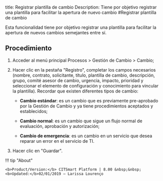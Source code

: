 title: Registrar plantilla de cambio
Description: Tiene por objetivo registrar una plantilla para facilitar la apertura de nuevo cambio
#Registrar plantilla de cambio

Esta funcionalidad tiene por objetivo registrar una plantilla para facilitar la apertura de nuevos cambios semejantes entre sí.

Procedimiento
------------

1.  Acceder al menú principal Procesos \> Gestión de Cambio \> Cambio;

2.  Hacer clic en la pestaña "Registro", completar los campos necesarios (nombre, contrato,
    solicitante, título, plantilla de cambio, descripción, grupo, comité asesor de cambio,
    urgencia, impacto, prioridad y seleccionar el elemento de configuración y conocimiento
    para vincular la plantilla). Recordar que existen diferentes tipos de cambio:

    -   **Cambio estándar**: es un cambio que es previamente pre-aprobado por la Gestión de Cambio y ya tiene procedimientos aceptados y        establecidos;

    -   **Cambio normal**: es un cambio que sigue un flujo normal de evaluación, aprobación y autorización;

    -   **Cambio de emergencia**: es un cambio en un servicio que desea reparar un error en el servicio de TI.

5.  Hacer clic en "Guardar".

!!! tip "About"

    <b>Product/Version:</b> CITSmart Platform | 8.00 &nbsp;&nbsp;
    <b>Updated:</b>02/01/2019 – Larissa Lourenço
